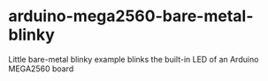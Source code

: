 # arduino-mega2560-bare-metal-blinky
Little bare-metal blinky example blinks the built-in LED of an Arduino MEGA2560 board
